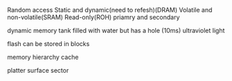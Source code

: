 Random access
Static and dynamic(need to refesh)(DRAM)
Volatile and non-volatile(SRAM)
Read-only(ROH)
priamry and secondary

dynamic memory
tank filled with water but has a hole (10ms)
ultraviolet light

flash can be stored in blocks

memory hierarchy
cache

platter surface
sector